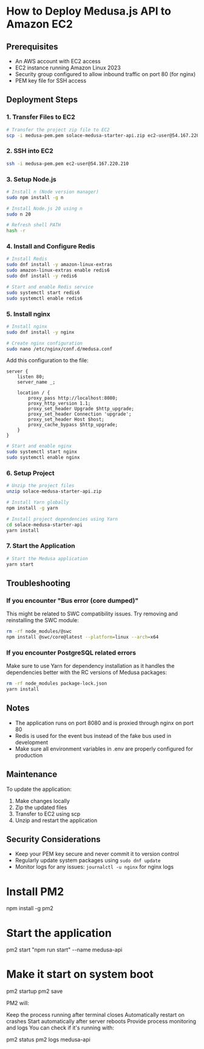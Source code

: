 # How to Deploy Medusa.js API to Amazon EC2

## Prerequisites
- An AWS account with EC2 access
- EC2 instance running Amazon Linux 2023
- Security group configured to allow inbound traffic on port 80 (for nginx)
- PEM key file for SSH access

## Deployment Steps

### 1. Transfer Files to EC2
```bash
# Transfer the project zip file to EC2
scp -i medusa-pem.pem solace-medusa-starter-api.zip ec2-user@54.167.220.210:/home/ec2-user/
```

### 2. SSH into EC2
```bash
ssh -i medusa-pem.pem ec2-user@54.167.220.210
```

### 3. Setup Node.js
```bash
# Install n (Node version manager)
sudo npm install -g n

# Install Node.js 20 using n
sudo n 20

# Refresh shell PATH
hash -r
```

### 4. Install and Configure Redis
```bash
# Install Redis
sudo dnf install -y amazon-linux-extras
sudo amazon-linux-extras enable redis6
sudo dnf install -y redis6

# Start and enable Redis service
sudo systemctl start redis6
sudo systemctl enable redis6
```

### 5. Install nginx
```bash
# Install nginx
sudo dnf install -y nginx

# Create nginx configuration
sudo nano /etc/nginx/conf.d/medusa.conf
```

Add this configuration to the file:
```nginx
server {
    listen 80;
    server_name _;

    location / {
        proxy_pass http://localhost:8080;
        proxy_http_version 1.1;
        proxy_set_header Upgrade $http_upgrade;
        proxy_set_header Connection 'upgrade';
        proxy_set_header Host $host;
        proxy_cache_bypass $http_upgrade;
    }
}
```

```bash
# Start and enable nginx
sudo systemctl start nginx
sudo systemctl enable nginx
```

### 6. Setup Project
```bash
# Unzip the project files
unzip solace-medusa-starter-api.zip

# Install Yarn globally
npm install -g yarn

# Install project dependencies using Yarn
cd solace-medusa-starter-api
yarn install
```

### 7. Start the Application
```bash
# Start the Medusa application
yarn start
```

## Troubleshooting

### If you encounter "Bus error (core dumped)"
This might be related to SWC compatibility issues. Try removing and reinstalling the SWC module:
```bash
rm -rf node_modules/@swc
npm install @swc/core@latest --platform=linux --arch=x64
```

### If you encounter PostgreSQL related errors
Make sure to use Yarn for dependency installation as it handles the dependencies better with the RC versions of Medusa packages:
```bash
rm -rf node_modules package-lock.json
yarn install
```

## Notes
- The application runs on port 8080 and is proxied through nginx on port 80
- Redis is used for the event bus instead of the fake bus used in development
- Make sure all environment variables in .env are properly configured for production

## Maintenance
To update the application:
1. Make changes locally
2. Zip the updated files
3. Transfer to EC2 using scp
4. Unzip and restart the application

## Security Considerations
- Keep your PEM key secure and never commit it to version control
- Regularly update system packages using `sudo dnf update`
- Monitor logs for any issues: `journalctl -u nginx` for nginx logs



# Install PM2
npm install -g pm2

# Start the application
pm2 start "npm run start" --name medusa-api

# Make it start on system boot
pm2 startup
pm2 save



PM2 will:

Keep the process running after terminal closes
Automatically restart on crashes
Start automatically after server reboots
Provide process monitoring and logs
You can check if it's running with:

pm2 status
pm2 logs medusa-api